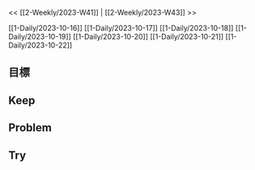 << [[2-Weekly/2023-W41]] | [[2-Weekly/2023-W43]] >>

[[1-Daily/2023-10-16]]
[[1-Daily/2023-10-17]]
[[1-Daily/2023-10-18]]
[[1-Daily/2023-10-19]]
[[1-Daily/2023-10-20]]
[[1-Daily/2023-10-21]]
[[1-Daily/2023-10-22]]
## 目標
## Keep
## Problem
## Try
